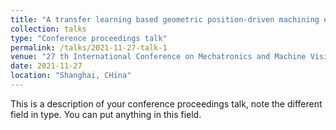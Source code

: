 ```yaml
---
title: "A transfer learning based geometric position-driven machining error prediction method for different working conditions"
collection: talks
type: "Conference proceedings talk"
permalink: /talks/2021-11-27-talk-1
venue: "27 th International Conference on Mechatronics and Machine Vision in Practice (M2VIP 2021"
date: 2021-11-27
location: "Shanghai, CHina"
---
```


This is a description of your conference proceedings talk, note the different field in type. You can put anything in this field.
